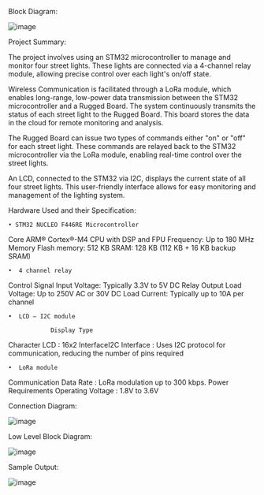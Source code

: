 Block Diagram:

![image](https://github.com/user-attachments/assets/006f8f09-e52c-4168-bb0f-ff18eaa9c530)

Project Summary:

The project involves using an STM32 microcontroller to manage and monitor four street lights. These lights are connected via a 4-channel relay module, allowing precise control over each light's on/off state.

Wireless Communication is facilitated through a LoRa module, which enables long-range, low-power data transmission between the STM32 microcontroller and a Rugged Board. The system continuously transmits the status of each street light to the Rugged Board. This board stores the data in the cloud for remote monitoring and analysis.

The Rugged Board can issue two types of commands either "on" or "off" for each street light. These commands are relayed back to the STM32 microcontroller via the LoRa module, enabling real-time control over the street lights.

An LCD, connected to the STM32 via I2C, displays the current state of all four street lights. This user-friendly interface allows for easy monitoring and management of the lighting system.

Hardware Used and their Specification:

    • STM32 NUCLEO F446RE Microcontroller

Core
ARM® Cortex®-M4 CPU with DSP and FPU
Frequency: Up to 180 MHz
               Memory
Flash memory: 512 KB
SRAM: 128 KB (112 KB + 16 KB backup SRAM)

    •  4 channel relay

Control Signal
Input Voltage: Typically 3.3V to 5V DC
                Relay Output
Load Voltage: Up to 250V AC or 30V DC
Load Current: Typically up to 10A per channel   

    •  LCD – I2C module
                
                Display Type
Character LCD : 16x2
InterfaceI2C 
        Interface : Uses I2C protocol for communication,
                                         reducing the number of pins required

    •  LoRa module

Communication
Data Rate : LoRa modulation up to 300 kbps.
Power Requirements
Operating Voltage : 1.8V to 3.6V

Connection Diagram:

![image](https://github.com/user-attachments/assets/8d31a53f-5b2f-4002-90a7-4a6c5a227772)

Low Level Block Diagram:

![image](https://github.com/user-attachments/assets/f4f3daf5-95d6-409b-8d67-ad7ccd2cb021)

Sample Output:

![image](https://github.com/user-attachments/assets/f9cd699f-befb-4bb8-a288-9c616ee6f685)


